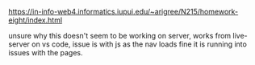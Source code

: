 https://in-info-web4.informatics.iupui.edu/~arigree/N215/homework-eight/index.html

unsure why this doesn't seem to be working on server, works from live-server on vs code, issue is with js as the nav loads fine it is running into issues with the pages.
